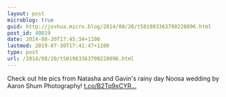 ```yaml
---
layout: post
microblog: true
guid: http://joshua.micro.blog/2014/08/20/t501983363700228096.html
post_id: 40819
date: 2014-08-20T17:45:34+1100
lastmod: 2019-07-30T17:41:47+1100
type: post
url: /2014/08/20/t501983363700228096.html
---
```

Check out hte pics from Natasha and Gavin's rainy day Noosa wedding by Aaron Shum Photography! [t.co/B2Tq9xCYR...](http://t.co/B2Tq9xCYRx)
